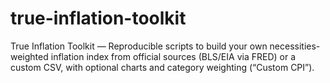 # true-inflation-toolkit
True Inflation Toolkit — Reproducible scripts to build your own necessities-weighted inflation index from official sources (BLS/EIA via FRED) or a custom CSV, with optional charts and category weighting (“Custom CPI”).
